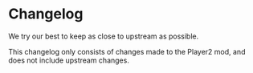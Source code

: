 # Changelog

We try our best to keep as close to upstream as possible.

This changelog only consists of changes made to the Player2 mod, and does not include upstream changes.